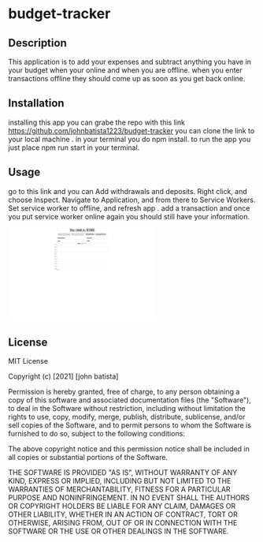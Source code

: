 # budget-tracker

## Description
This application is to add your expenses and subtract anything you have in your budget when your online and when you are offline. when you enter transactions offline they should come up as soon as you get back online.
## Installation
 installing this app you can grabe the repo with this link https://github.com/johnbatista1223/budget-tracker you can clone the link to your local machine . in your terminal you do npm install. to run the app you just place npm run start in your terminal.
## Usage
go to this link and you can Add withdrawals and deposits.
Right click, and choose Inspect. Navigate to Application, and from there to Service Workers.
Set service worker to offline, and refresh app . add a transaction and once you put service worker online again you should still have your information.

 <img src="budget.png" alt="budget app" width= 300>

## License
MIT License

Copyright (c) [2021] [john batista]

Permission is hereby granted, free of charge, to any person obtaining a copy
of this software and associated documentation files (the "Software"), to deal
in the Software without restriction, including without limitation the rights
to use, copy, modify, merge, publish, distribute, sublicense, and/or sell
copies of the Software, and to permit persons to whom the Software is
furnished to do so, subject to the following conditions:

The above copyright notice and this permission notice shall be included in all
copies or substantial portions of the Software.

THE SOFTWARE IS PROVIDED "AS IS", WITHOUT WARRANTY OF ANY KIND, EXPRESS OR
IMPLIED, INCLUDING BUT NOT LIMITED TO THE WARRANTIES OF MERCHANTABILITY,
FITNESS FOR A PARTICULAR PURPOSE AND NONINFRINGEMENT. IN NO EVENT SHALL THE
AUTHORS OR COPYRIGHT HOLDERS BE LIABLE FOR ANY CLAIM, DAMAGES OR OTHER
LIABILITY, WHETHER IN AN ACTION OF CONTRACT, TORT OR OTHERWISE, ARISING FROM,
OUT OF OR IN CONNECTION WITH THE SOFTWARE OR THE USE OR OTHER DEALINGS IN THE
SOFTWARE.